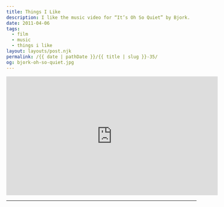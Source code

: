 ```yaml
---
title: Things I Like
description: I like the music video for “It’s Oh So Quiet” by Bjork.
date: 2011-04-06
tags: 
  - film
  - music
  - things i like
layout: layouts/post.njk
permalink: /{{ date | pathDate }}/{{ title | slug }}-35/
og: bjork-oh-so-quiet.jpg
---
```


<iframe class="youtube-video" width="560" height="315" src="https://www.youtube.com/embed/BjxVeyhjp1U" title="YouTube video player" frameborder="0" allow="accelerometer; autoplay; clipboard-write; encrypted-media; gyroscope; picture-in-picture; web-share" allowfullscreen></iframe>

---
